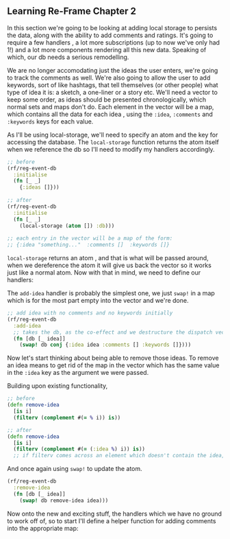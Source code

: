 ## Learning Re-Frame Chapter 2

In this section we're going to be looking at adding local storage to persists the data, along with the ability to add 
comments and ratings. It's going to require a few handlers , a lot more subscriptions (up to now we've only had 1!) and a 
lot more components rendering all this new data. Speaking of which, our db needs a serious remodelling.

We are no longer accomodating just the ideas the user enters, we're going to track the comments as well. We're also going to allow the user to add keywords, sort of like hashtags, that tell themselves (or other people) what type of idea it is: a sketch, a one-liner or a story etc. We'll need a vector to keep some order, as ideas should be presented chronologically, which normal sets and maps don't do. Each element in the vector will be a map, which contains all the data for each idea , using the `:idea`, `:comments` and `:keywords` keys for each value. 

As I'll be using local-storage, we'll need to specify an atom and the key for accessing the database. The `local-storage` function returns the atom itself when we reference the db so I'll need to modify my handlers accordingly.

  ```Clojure
  ;; before
  (rf/reg-event-db
    :initialise
    (fn [_ _]
      {:ideas []}))
      
  ;; after    
  (rf/reg-event-db
    :initialise
    (fn [_ _]
      (local-storage (atom []) :db)))
      
  ;; each entry in the vector will be a map of the form:
  ;; {:idea "something..."  :comments []  :keywords []}    
  ```
`local-storage` returns an atom , and that is what will be passed around, when we dereference the atom it will give us back the vector so it works just like a normal atom. Now with that in mind, we need to define our handlers:

The `add-idea` handler is probably the simplest one, we just `swap!` in a map which is for the most part empty into the vector and we're done.

  ```Clojure
  ;; add idea with no comments and no keywords initially
  (rf/reg-event-db
    :add-idea
    ;; takes the db, as the co-effect and we destructure the dispatch vector like always
    (fn [db [_ idea]]
      (swap! db conj {:idea idea :comments [] :keywords []})))
  ```
Now let's start thinking about being able to remove those ideas. To remove an idea means to get rid of the map in the vector which has the same value in the `:idea` key as the argument we were passed. 

Building upon existing functionality,

  ```Clojure
  ;; before
  (defn remove-idea
    [is i]
    (filterv (complement #(= % i)) is))
  
  ;; after
  (defn remove-idea
    [is i]
    (filterv (complement #(= (:idea %) i)) is))
    ;; if filterv comes across an element which doesn't contain the idea, leave it in.
  ```

And once again using `swap!` to update the atom.

  ```Clojure
  (rf/reg-event-db
    :remove-idea
    (fn [db [_ idea]]
      (swap! db remove-idea idea)))
  ```

Now onto the new and exciting stuff, the handlers which we have no ground to work off of, so to start I'll define a helper function for adding comments into the appropriate map:
